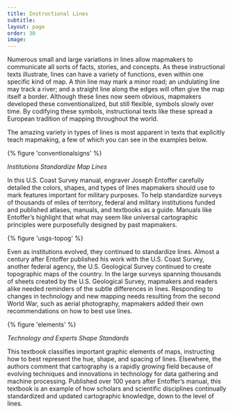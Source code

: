 ```yaml
---
title: Instructional Lines
subtitle: 
layout: page
order: 30
image: 
---
```

Numerous small and large variations in lines allow mapmakers to communicate all sorts of facts, stories, and concepts. As these instructional texts illustrate, lines can have a variety of functions, even within one specific kind of map. A thin line may mark a minor road; an undulating line may track a river; and a straight line along the edges will often give the map itself a border. Although these lines now seem obvious, mapmakers developed these conventionalized, but still flexible, symbols slowly over time. By codifying these symbols, instructional texts like these spread a European tradition of mapping throughout the world.  

The amazing variety in types of lines is most apparent in texts that explicitly teach mapmaking, a few of which you can see in the examples below. 

{% figure 'conventionalsigns' %}

*Institutions Standardize Map Lines*

In this U.S. Coast Survey manual, engraver Joseph Entoffer carefully detailed the colors, shapes, and types of lines mapmakers should use to mark features important for military purposes. To help standardize surveys of thousands of miles of territory, federal and military institutions funded and published atlases, manuals, and textbooks as a guide. Manuals like Entoffer’s highlight that what may seem like universal cartographic principles were purposefully designed by past mapmakers. 

{% figure 'usgs-topog' %}

Even as institutions evolved, they continued to standardize lines. Almost a century after Entoffer published his work with the U.S. Coast Survey, another federal agency, the U.S. Geological Survey continued to create topographic maps of the country. In the large surveys spanning thousands of sheets created by the U.S. Geological Survey, mapmakers and readers alike needed reminders of the subtle differences in lines. Responding to changes in technology and new mapping needs resulting from the second World War, such as aerial photography, mapmakers added their own recommendations on how to best use lines.     

{% figure 'elements' %}

*Technology and Experts Shape Standards*

This textbook classifies important graphic elements of maps, instructing how to best represent the hue, shape, and spacing of lines. Elsewhere, the authors comment that cartography is a rapidly growing field because of evolving techniques and innovations in technology for data gathering and machine processing. Published over 100 years after Entoffer’s manual, this textbook is an example of how scholars and scientific disciplines continually standardized and updated cartographic knowledge, down to the level of lines. 



